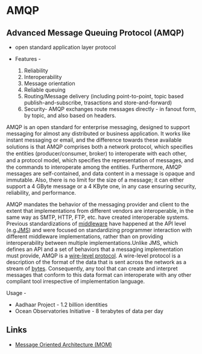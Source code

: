 # AMQP

## Advanced Message Queuing Protocol (AMQP)

- open standard application layer protocol
- Features -

    1. Reliability
    2. Interoperability
    3. Message orientation
    4. Reliable queuing
    5. Routing/Message delivery (including point-to-point, topic based publish-and-subscribe, trasactions and store-and-forward)
    6. Security- AMQP exchanges route messages directly - in fanout form, by topic, and also based on headers.

AMQP is an open standard for enterprise messaging, designed to support messaging for almost any distributed or business application. It works like instant messaging or email, and the difference towards these available solutions is that AMQP comprises both a network protocol, which speciﬁes the entities (producer/consumer, broker) to interoperate with each other, and a protocol model, which speciﬁes the representation of messages, and the commands to interoperate among the entities. Furthermore, AMQP messages are self-contained, and data content in a message is opaque and immutable. Also, there is no limit for the size of a message; it can either support a 4 GByte message or a 4 KByte one, in any case ensuring security, reliability, and performance.

AMQP mandates the behavior of the messaging provider and client to the extent that implementations from different vendors are interoperable, in the same way as SMTP, HTTP, FTP, etc. have created interoperable systems. Previous standardizations of [middleware](https://en.wikipedia.org/wiki/Middleware) have happened at the API level (e.g.[JMS](https://en.wikipedia.org/wiki/Java_Message_Service)) and were focused on standardizing programmer interaction with different middleware implementations, rather than on providing interoperability between multiple implementations.Unlike JMS, which defines an API and a set of behaviors that a messaging implementation must provide, AMQP is a [wire-level protocol](https://en.wikipedia.org/wiki/Wire_protocol). A wire-level protocol is a description of the format of the data that is sent across the network as a stream of [bytes](https://en.wikipedia.org/wiki/Octet_(computing)). Consequently, any tool that can create and interpret messages that conform to this data format can interoperate with any other compliant tool irrespective of implementation language.

Usage -

- Aadhaar Project - 1.2 billion identities
- Ocean Observatories Initiative - 8 terabytes of data per day

## Links

- [Message Oriented Architecture (MOM)](computer-science/system-design/message-oriented-architecture-mom.md)

